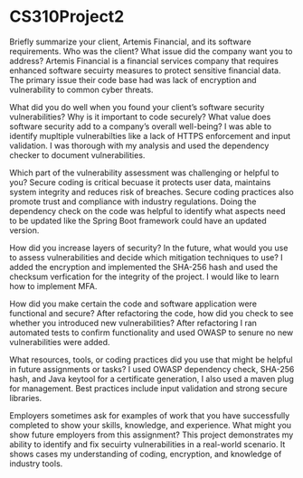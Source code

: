 # CS310Project2

Briefly summarize your client, Artemis Financial, and its software requirements. Who was the client? What issue did the company want you to address?
Artemis Financial is a financial services company that requires enhanced software secuirty measures to protect sensitive financial data. The primary issue their code base had was lack of encryption and vulnerability to common cyber threats.

What did you do well when you found your client’s software security vulnerabilities? Why is it important to code securely? What value does software security add to a company’s overall well-being?
I was able to identify mupltiple vulnerabilties like a lack of HTTPS enforcement and input validation. I was thorough with my analysis and used the dependency checker to document vulnerabilities. 

Which part of the vulnerability assessment was challenging or helpful to you?
Secure coding is critical becuase it protects user data, maintains system integrity and reduces risk of breaches. Secure coding practices also promote trust and compliance with industry regulations. Doing the dependency check on the code was helpful to identify what aspects need to be updated like the Spring Boot framework could have an updated version. 

How did you increase layers of security? In the future, what would you use to assess vulnerabilities and decide which mitigation techniques to use?
I added the encryption and implemented the SHA-256 hash and used the checksum verfication for the integrity of the project. I would like to learn how to implement MFA.

How did you make certain the code and software application were functional and secure? After refactoring the code, how did you check to see whether you introduced new vulnerabilities?
After refactoring I ran automated tests to confirm functionality and used OWASP to senure no new vulnerabilities were added. 

What resources, tools, or coding practices did you use that might be helpful in future assignments or tasks?
I used OWASP dependency check, SHA-256 hash, and Java keytool for a certificate generation, I also used a maven plug for management. Best practices include input validation and strong secure libraries. 

Employers sometimes ask for examples of work that you have successfully completed to show your skills, knowledge, and experience. What might you show future employers from this assignment?
This project demonstrates my ability to identify and fix secuirty vulnerabilities in a real-world scenario. It shows cases my understanding of coding, encryption, and knowledge of industry tools. 
